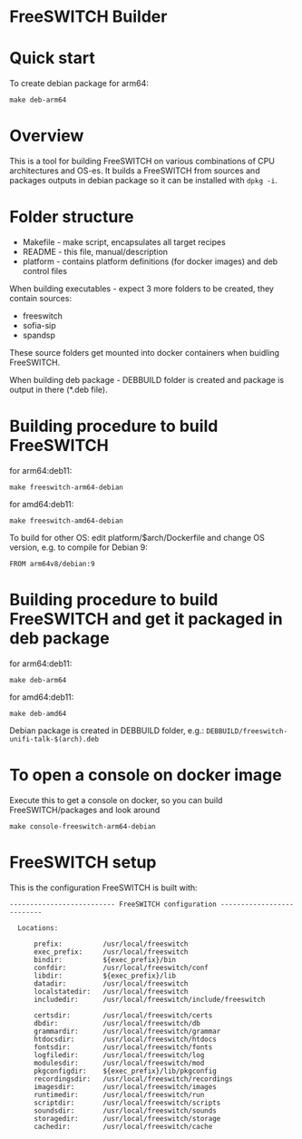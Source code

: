 # FreeSWITCH Builder

# Quick start

To create debian package for arm64:

```
make deb-arm64
```

# Overview

This is a tool for building FreeSWITCH on various combinations of CPU architectures and OS-es.
It builds a FreeSWITCH from sources and packages outputs in debian package so it can be installed with `dpkg -i`.


# Folder structure

- Makefile - make script, encapsulates all target recipes
- README - this file, manual/description
- platform - contains platform definitions (for docker images) and deb control files

When building executables - expect 3 more folders to be created, they contain sources:

- freeswitch
- sofia-sip
- spandsp

These source folders get mounted into docker containers when buidling FreeSWITCH.

When building deb package - DEBBUILD folder is created and package is output in there (*.deb file).


# Building procedure to build FreeSWITCH

for arm64:deb11:
```
make freeswitch-arm64-debian
```

for amd64:deb11:
```
make freeswitch-amd64-debian
```

To build for other OS:
edit platform/$arch/Dockerfile and change OS version, e.g. to compile for Debian 9:
```
FROM arm64v8/debian:9
```

# Building procedure to build FreeSWITCH and get it packaged in deb package

for arm64:deb11:
```
make deb-arm64
```

for amd64:deb11:
```
make deb-amd64
```

Debian package is created in DEBBUILD folder, e.g.: `DEBBUILD/freeswitch-unifi-talk-$(arch).deb`

# To open a console on docker image

Execute this to get a console on docker, so you can build FreeSWITCH/packages and look around
```
make console-freeswitch-arm64-debian
```

# FreeSWITCH setup

This is the configuration FreeSWITCH is built with:

```
-------------------------- FreeSWITCH configuration --------------------------

  Locations:

      prefix:          /usr/local/freeswitch
      exec_prefix:     /usr/local/freeswitch
      bindir:          ${exec_prefix}/bin
      confdir:         /usr/local/freeswitch/conf
      libdir:          ${exec_prefix}/lib
      datadir:         /usr/local/freeswitch
      localstatedir:   /usr/local/freeswitch
      includedir:      /usr/local/freeswitch/include/freeswitch

      certsdir:        /usr/local/freeswitch/certs
      dbdir:           /usr/local/freeswitch/db
      grammardir:      /usr/local/freeswitch/grammar
      htdocsdir:       /usr/local/freeswitch/htdocs
      fontsdir:        /usr/local/freeswitch/fonts
      logfiledir:      /usr/local/freeswitch/log
      modulesdir:      /usr/local/freeswitch/mod
      pkgconfigdir:    ${exec_prefix}/lib/pkgconfig
      recordingsdir:   /usr/local/freeswitch/recordings
      imagesdir:       /usr/local/freeswitch/images
      runtimedir:      /usr/local/freeswitch/run
      scriptdir:       /usr/local/freeswitch/scripts
      soundsdir:       /usr/local/freeswitch/sounds
      storagedir:      /usr/local/freeswitch/storage
      cachedir:        /usr/local/freeswitch/cache
```
